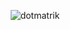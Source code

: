 <p align="center">
  <img src="https://count.getloli.com/@dotmatrik?name=dotmatrik&theme=booru-jaypee&padding=7&offset=0&align=top&scale=1&pixelated=1&darkmode=auto" alt="dotmatrik" />
</p>
